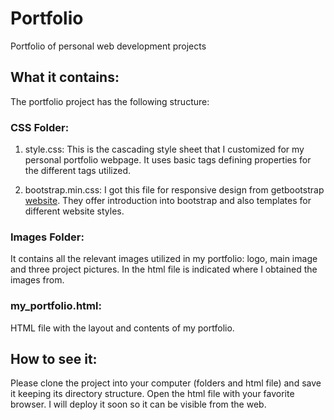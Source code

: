 # Portfolio

Portfolio of personal web development projects

## What it contains:

The portfolio project has the following structure:

### CSS Folder:

1. style.css: This is the cascading style sheet that I customized for my personal portfolio webpage. It uses basic tags defining properties for the different tags utilized.

2. bootstrap.min.css: I got this file for responsive design from getbootstrap [website](https://getbootstrap.com/docs/4.1/getting-started/introduction/). They offer introduction into bootstrap and also templates for different website styles.

### Images Folder:

It contains all the relevant images utilized in my portfolio: logo, main image and three project pictures. In the html file is indicated where I obtained the images from.

### my_portfolio.html: 

HTML file with the layout and contents of my portfolio.

## How to see it:

Please clone the project into your computer (folders and html file) and save it keeping its directory structure. Open the html file with your favorite browser.
I will deploy it soon so it can be visible from the web.
